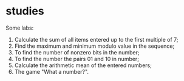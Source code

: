 # studies

Some labs:

1. Calculate the sum of all items entered up to the first multiple of 7;
2. Find the maximum and minimum modulo value in the sequence;
3. To find the number of nonzero bits in the number;
4. To find the number the pairs 01 and 10 in number;
5. Calculate the arithmetic mean of the entered numbers;
6. The game "What a number?".